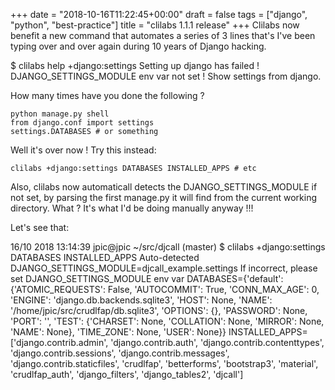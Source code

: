+++
date = "2018-10-16T11:22:45+00:00"
draft = false
tags = ["django", "python", "best-practice"]
title = "clilabs 1.1.1 release"
+++
Clilabs now benefit a new command that automates a series of 3 lines that's I've been typing over and over again during 10 years of Django hacking.


$ clilabs help +django:settings
Setting up django has failed !
DJANGO_SETTINGS_MODULE env var not set !
Show settings from django.

How many times have you done the following ?

    python manage.py shell
    from django.conf import settings
    settings.DATABASES # or something

Well it's over now ! Try this instead:

    clilabs +django:settings DATABASES INSTALLED_APPS # etc



Also, clilabs now automaticall detects the DJANGO_SETTINGS_MODULE if not set, by parsing the first manage.py it will find from the current working directory. What ? It's what I'd be doing manually anyway !!!

Let's see that:


16/10 2018 13:14:39 jpic@jpic ~/src/djcall  (master)
$ clilabs +django:settings DATABASES INSTALLED_APPS
Auto-detected DJANGO_SETTINGS_MODULE=djcall_example.settings
If incorrect, please set DJANGO_SETTINGS_MODULE env var
DATABASES={'default': {'ATOMIC_REQUESTS': False,
             'AUTOCOMMIT': True,
             'CONN_MAX_AGE': 0,
             'ENGINE': 'django.db.backends.sqlite3',
             'HOST': None,
             'NAME': '/home/jpic/src/crudlfap/db.sqlite3',
             'OPTIONS': {},
             'PASSWORD': None,
             'PORT': '',
             'TEST': {'CHARSET': None,
                      'COLLATION': None,
                      'MIRROR': None,
                      'NAME': None},
             'TIME_ZONE': None,
             'USER': None}}
INSTALLED_APPS=['django.contrib.admin',
 'django.contrib.auth',
 'django.contrib.contenttypes',
 'django.contrib.sessions',
 'django.contrib.messages',
 'django.contrib.staticfiles',
 'crudlfap',
 'betterforms',
 'bootstrap3',
 'material',
 'crudlfap_auth',
 'django_filters',
 'django_tables2',
 'djcall']


